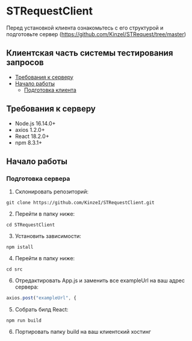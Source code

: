 # STRequestClient
Перед установкой клиента ознакомьтесь с его структурой и подготовьте сервер (https://github.com/KinzeI/STRequest/tree/master)
## Клиентская часть системы тестирования запросов
- [Требования к серверу](#Requirements)
- [Начало работы](#Started)
     - [Подготовка клиента](#Client)

## Требования к серверу <a name="Requirements"></a>
- Node.js 16.14.0+
- axios 1.2.0+
- React 18.2.0+
- npm 8.3.1+

## Начало работы <a name="Started"></a>
### Подготовка сервера <a name="Client"></a>
1. Cклонировать репозиторий:
```
git clone https://github.com/KinzeI/STRequestClient.git
```
2. Перейти в папку ниже:
```
cd STRequestClient
```
3. Установить зависимости:
```
npm istall
```
4. Перейти в папку ниже:
```
cd src
```
6. Отредактировать App.js и заменить все exampleUrl на ваш адрес сервера:
```js
axios.post("exampleUrl", {
```
5. Собрать билд React:
```
npm run build
```
6. Портировать папку build на ваш клиентский хостинг
